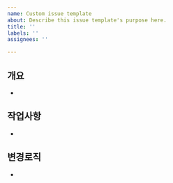 ```yaml
---
name: Custom issue template
about: Describe this issue template's purpose here.
title: ''
labels: ''
assignees: ''

---
```


## 개요
- 
## 작업사항
- 
## 변경로직
-
